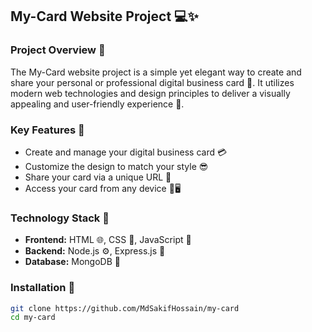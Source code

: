 ## My-Card Website Project 💻✨

### Project Overview 🎉

The My-Card website project is a simple yet elegant way to create and share your personal or professional digital business card 📇. It utilizes modern web technologies and design principles to deliver a visually appealing and user-friendly experience 🎨.

### Key Features 🚀

* Create and manage your digital business card 💳
* Customize the design to match your style 😎
* Share your card via a unique URL 🔗
* Access your card from any device 📱🖥️

### Technology Stack 💪

* **Frontend:** HTML 🌐, CSS 🎨, JavaScript 🧠
* **Backend:** Node.js ⚙️, Express.js 🚀
* **Database:** MongoDB 💾

### Installation 🔨

```bash
git clone https://github.com/MdSakifHossain/my-card
cd my-card
```
